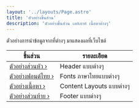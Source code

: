 ```yaml
---
layout: '../layouts/Page.astro'
title: 'ตัวอย่างชิ้นส่วน'
description: 'ตัวอย่างชิ้นส่วน เลย์เอาท์ เนื้อหาต่างๆ'
---
```


ตัวอย่างการนำข้อมูลจากที่ต่างๆ มาแสดงผลที่เว็บไซต์

| ชิ้นส่วน                                | รายละเอียด               |
| --------------------------------------- | ------------------------ |
| [ตัวอย่างส่วนหัว ›](/element/headers/)  | Header แบบต่างๆ          |
| [ตัวอย่างฟอนต์ไทย ›](/element/fonts/)   | Fonts ภาษาไทยแบบต่างๆ    |
| [ตัวอย่างเนื้อหา ›](/element/contents/) | Content Layouts แบบต่างๆ |
| [ตัวอย่างส่วนท้าย ›](/element/footers/) | Footer แบบต่างๆ          |
